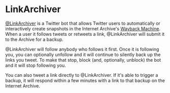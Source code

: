 # LinkArchiver

[@LinkArchiver](https://twitter.com/linkarchiver) is a Twitter bot that allows Twitter users to automatically or interactively create snapshots in the Internet Archive's [Wayback Machine](https://web.archive.org/). When a user it follows tweets or retweets a link, @LinkArchiver will submit it to the Archive for a backup.

@LinkArchiver will follow anybody who follows it first. Once it is following you, you can optionally unfollow and it will continue to silently back up the links you tweet. To make that stop, block (and, optionally, unblock) the bot and it will stop following you.

You can also tweet a link directly to @LinkArchiver. If it's able to trigger a backup, it will respond within a few minutes with a link to that backup on the Internet Archive. 
